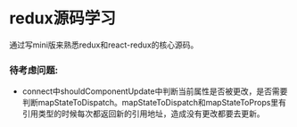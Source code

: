 # redux源码学习 #

通过写mini版来熟悉redux和react-redux的核心源码。

### 待考虑问题:
* connect中shouldComponentUpdate中判断当前属性是否被更改，是否需要判断mapStateToDispatch。mapStateToDispatch和mapStateToProps里有引用类型的时候每次都返回新的引用地址，造成没有更改都要去更新。